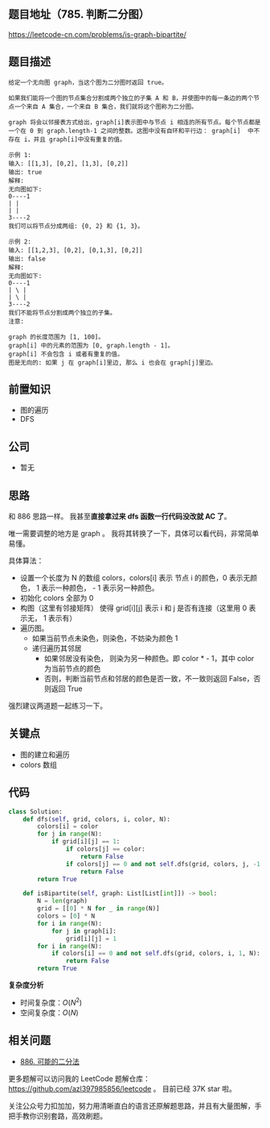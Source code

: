 ## 题目地址（785. 判断二分图）

https://leetcode-cn.com/problems/is-graph-bipartite/

## 题目描述

```
给定一个无向图 graph，当这个图为二分图时返回 true。

如果我们能将一个图的节点集合分割成两个独立的子集 A 和 B，并使图中的每一条边的两个节点一个来自 A 集合，一个来自 B 集合，我们就将这个图称为二分图。

graph 将会以邻接表方式给出，graph[i]表示图中与节点 i 相连的所有节点。每个节点都是一个在 0 到 graph.length-1 之间的整数。这图中没有自环和平行边： graph[i]  中不存在 i，并且 graph[i]中没有重复的值。

示例 1:
输入: [[1,3], [0,2], [1,3], [0,2]]
输出: true
解释:
无向图如下:
0----1
| |
| |
3----2
我们可以将节点分成两组: {0, 2} 和 {1, 3}。

示例 2:
输入: [[1,2,3], [0,2], [0,1,3], [0,2]]
输出: false
解释:
无向图如下:
0----1
| \ |
| \ |
3----2
我们不能将节点分割成两个独立的子集。
注意:

graph 的长度范围为 [1, 100]。
graph[i] 中的元素的范围为 [0, graph.length - 1]。
graph[i] 不会包含 i 或者有重复的值。
图是无向的: 如果 j 在 graph[i]里边, 那么 i 也会在 graph[j]里边。
```

## 前置知识

- 图的遍历
- DFS

## 公司

- 暂无

## 思路

和 886 思路一样。 我甚至**直接拿过来 dfs 函数一行代码没改就 AC 了**。

唯一需要调整的地方是 graph 。 我将其转换了一下，具体可以看代码，非常简单易懂。

具体算法：

- 设置一个长度为 N 的数组 colors，colors[i] 表示 节点 i 的颜色，0 表示无颜色， 1 表示一种颜色， - 1 表示另一种颜色。
- 初始化 colors 全部为 0
- 构图（这里有邻接矩阵） 使得 grid[i][j] 表示 i 和 j 是否有连接（这里用 0 表示无， 1 表示有）
- 遍历图。
  - 如果当前节点未染色，则染色，不妨染为颜色 1
  - 递归遍历其邻居
    - 如果邻居没有染色， 则染为另一种颜色。即 color \* - 1，其中 color 为当前节点的颜色
    - 否则，判断当前节点和邻居的颜色是否一致，不一致则返回 False，否则返回 True

强烈建议两道题一起练习一下。

## 关键点

- 图的建立和遍历
- colors 数组

## 代码

```py
class Solution:
    def dfs(self, grid, colors, i, color, N):
        colors[i] = color
        for j in range(N):
            if grid[i][j] == 1:
                if colors[j] == color:
                    return False
                if colors[j] == 0 and not self.dfs(grid, colors, j, -1 * color, N):
                    return False
        return True

    def isBipartite(self, graph: List[List[int]]) -> bool:
        N = len(graph)
        grid = [[0] * N for _ in range(N)]
        colors = [0] * N
        for i in range(N):
            for j in graph[i]:
                grid[i][j] = 1
        for i in range(N):
            if colors[i] == 0 and not self.dfs(grid, colors, i, 1, N):
                return False
        return True
```

**复杂度分析**

- 时间复杂度：$O(N^2)$
- 空间复杂度：$O(N)$

## 相关问题

- [886. 可能的二分法](./886.possible-bipartition.md)

更多题解可以访问我的 LeetCode 题解仓库：https://github.com/azl397985856/leetcode 。 目前已经 37K star 啦。

关注公众号力扣加加，努力用清晰直白的语言还原解题思路，并且有大量图解，手把手教你识别套路，高效刷题。
